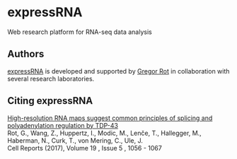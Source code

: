 # expressRNA

Web research platform for RNA-seq data analysis

## Authors

[expressRNA](https://expressRNA.org) is developed and supported by [Gregor Rot](http://rotlab.info) in collaboration with several research laboratories.

## Citing expressRNA

[High-resolution RNA maps suggest common principles of splicing and polyadenylation regulation by TDP-43](http://www.cell.com/cell-reports/abstract/S2211-1247(17)30522-3)<br />
Rot, G., Wang, Z., Huppertz, I., Modic, M., Lenče, T., Hallegger, M., Haberman, N., Curk, T., von Mering, C., Ule, J.<br />
Cell Reports (2017), Volume 19 , Issue 5 , 1056 - 1067
